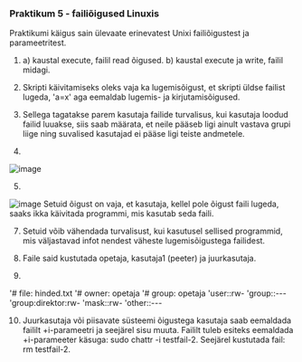 ### Praktikum 5 - failiõigused Linuxis
Praktikumi käigus sain ülevaate erinevatest Unixi failiõigustest ja parameetritest.

1. a) kaustal execute, failil read õigused.
   b) kaustal execute ja write, failil midagi.

2. Skripti käivitamiseks oleks vaja ka lugemisõigust, et skripti üldse failist lugeda, 'a=x' aga eemaldab lugemis- ja kirjutamisõigused.

3. Sellega tagatakse parem kasutaja failide turvalisus, kui kasutaja loodud failid luuakse, siis saab määrata, et neile pääseb ligi ainult vastava grupi liige ning suvalised kasutajad ei pääse ligi teiste andmetele.

4.
![image](https://github.com/user-attachments/assets/4f0584a0-664c-43c5-a43f-18c54f43f589)

5.
![image](https://github.com/user-attachments/assets/3a6681c9-9c2a-4b7b-924e-eaed96abff0a)
Setuid õigust on vaja, et kasutaja, kellel pole õigust faili lugeda, saaks ikka käivitada programmi, mis kasutab seda faili.

7. Setuid võib vähendada turvalisust, kui kasutusel sellised programmid, mis väljastavad infot nendest väheste lugemisõigustega failidest.

8. Faile said kustutada opetaja, kasutaja1 (peeter) ja juurkasutaja.
   
9.
'# file: hinded.txt
'# owner: opetaja
'# group: opetaja
'user::rw-
'group::---
'group:direktor:rw-
'mask::rw-
'other::---

10. Juurkasutaja või piisavate süsteemi õigustega kasutaja saab eemaldada faililt +i-parameetri ja seejärel sisu muuta.
Faililt tuleb esiteks eemaldada +i-parameeter käsuga: sudo chattr -i testfail-2. Seejärel kustutada fail: rm testfail-2.
